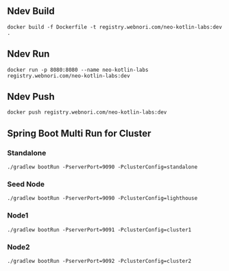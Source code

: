 ## Ndev Build

``` shell
docker build -f Dockerfile -t registry.webnori.com/neo-kotlin-labs:dev .
```

## Ndev Run

``` shell
docker run -p 8080:8080 --name neo-kotlin-labs registry.webnori.com/neo-kotlin-labs:dev
```

## Ndev Push

``` shell
docker push registry.webnori.com/neo-kotlin-labs:dev
```


## Spring Boot Multi Run for Cluster

### Standalone

``` shell
./gradlew bootRun -PserverPort=9090 -PclusterConfig=standalone
```

### Seed Node
``` shell
./gradlew bootRun -PserverPort=9090 -PclusterConfig=lighthouse
```

### Node1
``` shell
./gradlew bootRun -PserverPort=9091 -PclusterConfig=cluster1
```

### Node2
``` shell
./gradlew bootRun -PserverPort=9092 -PclusterConfig=cluster2
```